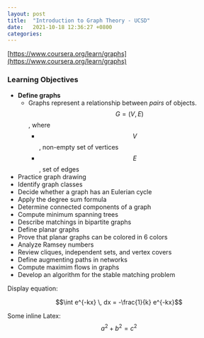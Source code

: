 ```yaml
---
layout: post
title:  "Introduction to Graph Theory - UCSD"
date:   2021-10-18 12:36:27 +0800
categories: 
---
```


[https://www.coursera.org/learn/graphs](https://www.coursera.org/learn/graphs)

### Learning Objectives

-   __Define graphs__
	+   Graphs represent a relationship between _pairs_ of objects. $$G = (V, E)$$, where
		*   $$V$$, non-empty set of vertices
		*   $$E$$, set of edges
-   Practice graph drawing
-   Identify graph classes
-   Decide whether a graph has an Eulerian cycle
-   Apply the degree sum formula
-   Determine connected components of a graph
-   Compute minimum spanning trees
-   Describe matchings in bipartite graphs
-   Define planar graphs
-   Prove that planar graphs can be colored in 6 colors
-   Analyze Ramsey numbers
-   Review cliques, independent sets, and vertex covers
-   Define augmenting paths in networks
-   Compute maximim flows in graphs
-   Develop an algorithm for the stable matching problem

Display equation:

$$\int e^{-kx} \, dx = -\frac{1}{k} e^{-kx}$$

Some inline Latex: $$a^2 + b^2 = c^2$$